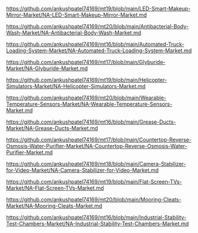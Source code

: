 <p><a href="https://github.com/ankushpatel74169/mt19/blob/main/LED-Smart-Makeup-Mirror-Market/NA-LED-Smart-Makeup-Mirror-Market.md">https://github.com/ankushpatel74169/mt19/blob/main/LED-Smart-Makeup-Mirror-Market/NA-LED-Smart-Makeup-Mirror-Market.md</a></p><p><a href="https://github.com/ankushpatel74169/mt20/blob/main/Antibacterial-Body-Wash-Market/NA-Antibacterial-Body-Wash-Market.md">https://github.com/ankushpatel74169/mt20/blob/main/Antibacterial-Body-Wash-Market/NA-Antibacterial-Body-Wash-Market.md</a></p><p><a href="https://github.com/ankushpatel74169/mt16/blob/main/Automated-Truck-Loading-System-Market/NA-Automated-Truck-Loading-System-Market.md">https://github.com/ankushpatel74169/mt16/blob/main/Automated-Truck-Loading-System-Market/NA-Automated-Truck-Loading-System-Market.md</a></p><p><a href="https://github.com/ankushpatel74169/mt17/blob/main/Glyburide-Market/NA-Glyburide-Market.md">https://github.com/ankushpatel74169/mt17/blob/main/Glyburide-Market/NA-Glyburide-Market.md</a></p><p><a href="https://github.com/ankushpatel74169/mt19/blob/main/Helicopter-Simulators-Market/NA-Helicopter-Simulators-Market.md">https://github.com/ankushpatel74169/mt19/blob/main/Helicopter-Simulators-Market/NA-Helicopter-Simulators-Market.md</a></p><p><a href="https://github.com/ankushpatel74169/mt20/blob/main/Wearable-Temperature-Sensors-Market/NA-Wearable-Temperature-Sensors-Market.md">https://github.com/ankushpatel74169/mt20/blob/main/Wearable-Temperature-Sensors-Market/NA-Wearable-Temperature-Sensors-Market.md</a></p><p><a href="https://github.com/ankushpatel74169/mt16/blob/main/Grease-Ducts-Market/NA-Grease-Ducts-Market.md">https://github.com/ankushpatel74169/mt16/blob/main/Grease-Ducts-Market/NA-Grease-Ducts-Market.md</a></p><p><a href="https://github.com/ankushpatel74169/mt17/blob/main/Countertop-Reverse-Osmosis-Water-Purifier-Market/NA-Countertop-Reverse-Osmosis-Water-Purifier-Market.md">https://github.com/ankushpatel74169/mt17/blob/main/Countertop-Reverse-Osmosis-Water-Purifier-Market/NA-Countertop-Reverse-Osmosis-Water-Purifier-Market.md</a></p><p><a href="https://github.com/ankushpatel74169/mt18/blob/main/Camera-Stabilizer-for-Video-Market/NA-Camera-Stabilizer-for-Video-Market.md">https://github.com/ankushpatel74169/mt18/blob/main/Camera-Stabilizer-for-Video-Market/NA-Camera-Stabilizer-for-Video-Market.md</a></p><p><a href="https://github.com/ankushpatel74169/mt19/blob/main/Flat-Screen-TVs-Market/NA-Flat-Screen-TVs-Market.md">https://github.com/ankushpatel74169/mt19/blob/main/Flat-Screen-TVs-Market/NA-Flat-Screen-TVs-Market.md</a></p><p><a href="https://github.com/ankushpatel74169/mt20/blob/main/Mooring-Cleats-Market/NA-Mooring-Cleats-Market.md">https://github.com/ankushpatel74169/mt20/blob/main/Mooring-Cleats-Market/NA-Mooring-Cleats-Market.md</a></p><p><a href="https://github.com/ankushpatel74169/mt16/blob/main/Industrial-Stability-Test-Chambers-Market/NA-Industrial-Stability-Test-Chambers-Market.md">https://github.com/ankushpatel74169/mt16/blob/main/Industrial-Stability-Test-Chambers-Market/NA-Industrial-Stability-Test-Chambers-Market.md</a></p>

